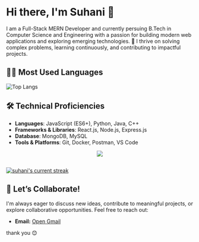 # Hi there, I'm Suhani 👋

I am a Full-Stack MERN Developer and currently persuing  B.Tech in Computer Science and Engineering  with a passion for building modern web applications and exploring emerging technologies. 🚀 I thrive on solving complex problems, learning continuously, and contributing to impactful projects.

## 👩‍💻 Most Used Languages
![Top Langs](https://github-readme-stats.vercel.app/api/top-langs/?username=Suhanii-13&layout=donut)


## 🛠️ Technical Proficiencies  
- **Languages**: JavaScript (ES6+), Python, Java, C++  
- **Frameworks & Libraries**: React.js, Node.js, Express.js  
- **Database**: MongoDB, MySQL  
- **Tools & Platforms**: Git, Docker, Postman, VS Code

    
<p align="center">
  <a href="https://skillicons.dev">
    <img src="https://skillicons.dev/icons?i=html,css,js,mysql,tailwind,react,nodejs,git,github,postman,mongodb,java" />
  </a>
</p>

##

[![suhani's current streak](https://streak-stats.demolab.com/?user=Suhanii-13&count_private=true&theme=blue-green&title_color=00b3ff)](#)




## 🤝 Let’s Collaborate!  
I'm always eager to discuss new ideas, contribute to meaningful projects, or explore collaborative opportunities. Feel free to reach out:  

- **Email:** [Open Gmail](https://mail.google.com/mail/?view=cm&fs=1&to=suhanishaikh.1304@gmail.com)


thank you 😊
